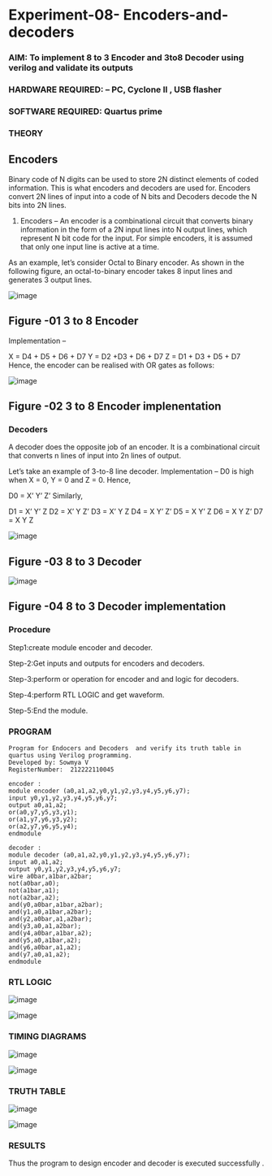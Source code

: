 # Experiment-08- Encoders-and-decoders 
### AIM: To implement 8 to 3 Encoder and  3to8 Decoder using verilog and validate its outputs
### HARDWARE REQUIRED:  – PC, Cyclone II , USB flasher
### SOFTWARE REQUIRED:   Quartus prime
### THEORY 

## Encoders
Binary code of N digits can be used to store 2N distinct elements of coded information. This is what encoders and decoders are used for. Encoders convert 2N lines of input into a code of N bits and Decoders decode the N bits into 2N lines.

1. Encoders –
An encoder is a combinational circuit that converts binary information in the form of a 2N input lines into N output lines, which represent N bit code for the input. For simple encoders, it is assumed that only one input line is active at a time.

As an example, let’s consider Octal to Binary encoder. As shown in the following figure, an octal-to-binary encoder takes 8 input lines and generates 3 output lines.

![image](https://user-images.githubusercontent.com/36288975/171543588-bc0746df-a173-4b35-989e-5fb7d385fe8a.png)
## Figure -01 3 to 8 Encoder 


Implementation –

X = D4 + D5 + D6 + D7
Y = D2 +D3 + D6 + D7
Z = D1 + D3 + D5 + D7 
Hence, the encoder can be realised with OR gates as follows:


![image](https://user-images.githubusercontent.com/36288975/171543740-68403b82-aa93-4c98-9343-f32b14885a2e.png)
## Figure -02 3 to 8 Encoder implenentation 

 ### Decoders 
A decoder does the opposite job of an encoder. It is a combinational circuit that converts n lines of input into 2n lines of output.

Let’s take an example of 3-to-8 line decoder.
Implementation –
D0 is high when X = 0, Y = 0 and Z = 0. Hence,

D0 = X’ Y’ Z’ 
Similarly,

D1 = X’ Y’ Z
D2 = X’ Y Z’
D3 = X’ Y Z
D4 = X Y’ Z’
D5 = X Y’ Z
D6 = X Y Z’
D7 = X Y Z 


![image](https://user-images.githubusercontent.com/36288975/171543978-ee2d0671-2846-40a1-8705-507fd6287a49.png)
## Figure -03 8 to 3 Decoder 



![image](https://user-images.githubusercontent.com/36288975/171543866-5a6eace6-8683-49d7-9c4f-a7cb30ec3035.png)
## Figure -04 8 to 3 Decoder implementation 

### Procedure

Step1:create module encoder and decoder.

Step-2:Get inputs and outputs for encoders and decoders.

Step-3:perform or operation for encoder and and logic for decoders.

Step-4:perform RTL LOGIC and get waveform.

Step-5:End the module.

### PROGRAM 
```
Program for Endocers and Decoders  and verify its truth table in quartus using Verilog programming.
Developed by: Sowmya V
RegisterNumber:  212222110045

encoder :
module encoder (a0,a1,a2,y0,y1,y2,y3,y4,y5,y6,y7);
input y0,y1,y2,y3,y4,y5,y6,y7;
output a0,a1,a2;
or(a0,y7,y5,y3,y1);
or(a1,y7,y6,y3,y2);
or(a2,y7,y6,y5,y4);
endmodule

```
```
decoder :
module decoder (a0,a1,a2,y0,y1,y2,y3,y4,y5,y6,y7);
input a0,a1,a2;
output y0,y1,y2,y3,y4,y5,y6,y7;
wire a0bar,a1bar,a2bar;
not(a0bar,a0);
not(a1bar,a1);
not(a2bar,a2);
and(y0,a0bar,a1bar,a2bar);
and(y1,a0,a1bar,a2bar);
and(y2,a0bar,a1,a2bar);
and(y3,a0,a1,a2bar);
and(y4,a0bar,a1bar,a2);
and(y5,a0,a1bar,a2);
and(y6,a0bar,a1,a2);
and(y7,a0,a1,a2);
endmodule

```
### RTL LOGIC  

![image](https://github.com/SowmyaVisvanathan/Experiment-08-Encoders-and-decoders-/assets/119475775/682b9fab-bbe6-4a76-baec-10253c52127d)

![image](https://github.com/SowmyaVisvanathan/Experiment-08-Encoders-and-decoders-/assets/119475775/0e5d70ca-7da9-4273-9bd3-579d255eca2d)



### TIMING DIAGRAMS  

![image](https://github.com/SowmyaVisvanathan/Experiment-08-Encoders-and-decoders-/assets/119475775/9568991e-003e-4521-9bb9-feca72bd7ecd)


![image](https://github.com/SowmyaVisvanathan/Experiment-08-Encoders-and-decoders-/assets/119475775/8134d172-f146-45b6-9403-1db64b4cb73d)



### TRUTH TABLE 

![image](https://github.com/SowmyaVisvanathan/Experiment-08-Encoders-and-decoders-/assets/119475775/2c137bb6-dd27-4323-a5c3-ddcc48d8bdc8)


![image](https://github.com/SowmyaVisvanathan/Experiment-08-Encoders-and-decoders-/assets/119475775/182607b0-a775-4bcb-bc2d-d3b51fda0f97)


### RESULTS 
Thus the program to design encoder and decoder is executed successfully .
